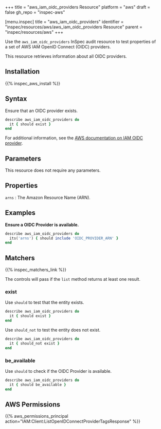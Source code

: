 +++
title = "aws_iam_oidc_providers Resource"
platform = "aws"
draft = false
gh_repo = "inspec-aws"

[menu.inspec]
title = "aws_iam_oidc_providers"
identifier = "inspec/resources/aws/aws_iam_oidc_providers Resource"
parent = "inspec/resources/aws"
+++

Use the `aws_iam_oidc_providers` InSpec audit resource to test properties of a set of AWS IAM OpenID Connect (OIDC) providers.

This resource retrieves information about all OIDC providers.

## Installation

{{% inspec_aws_install %}}

## Syntax

Ensure that an OIDC provider exists.

```ruby
describe aws_iam_oidc_providers do
  it { should exist }
end
```

For additional information, see the [AWS documentation on IAM OIDC provider](https://docs.aws.amazon.com/AWSCloudFormation/latest/UserGuide/aws-resource-iam-oidcprovider.html).

## Parameters

This resource does not require any parameters.

## Properties

`arns`
: The Amazon Resource Name (ARN).

## Examples

**Ensure a OIDC Provider is available.**

```ruby
describe aws_iam_oidc_providers do
  its('arns') { should include 'OIDC_PROVIDER_ARN' }
end
```

## Matchers

{{% inspec_matchers_link %}}

The controls will pass if the `list` method returns at least one result.

### exist

Use `should` to test that the entity exists.

```ruby
describe aws_iam_oidc_providers do
  it { should exist }
end
```

Use `should_not` to test the entity does not exist.

```ruby
describe aws_iam_oidc_providers do
  it { should_not exist }
end
```

### be_available

Use `should` to check if the OIDC Provider is available.

```ruby
describe aws_iam_oidc_providers do
  it { should be_available }
end
```

## AWS Permissions

{{% aws_permissions_principal action="IAM:Client:ListOpenIDConnectProviderTagsResponse" %}}
